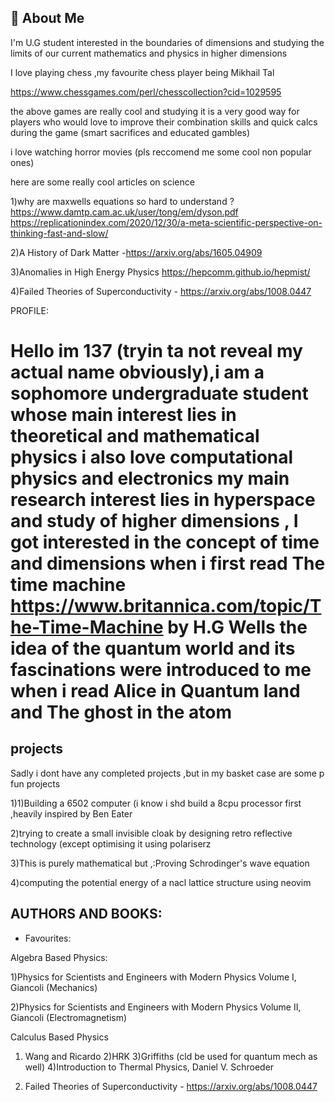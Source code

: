 ## 🚀 About Me
I'm U.G student interested in the boundaries of dimensions and studying the limits of our current mathematics and physics in higher dimensions 

I love playing chess ,my favourite chess player being Mikhail Tal 

https://www.chessgames.com/perl/chesscollection?cid=1029595 

the above games are really cool and studying it is a very good way for players who would love to improve their combination skills and quick calcs during the game (smart sacrifices and educated gambles)


i love watching horror movies (pls reccomend me some cool non popular ones)

here are some really cool articles on science 

1)why are maxwells equations so hard to understand ? https://www.damtp.cam.ac.uk/user/tong/em/dyson.pdf
https://replicationindex.com/2020/12/30/a-meta-scientific-perspective-on-thinking-fast-and-slow/

2)A History of Dark Matter -https://arxiv.org/abs/1605.04909

3)Anomalies in High Energy Physics https://hepcomm.github.io/hepmist/

4)Failed Theories of Superconductivity - https://arxiv.org/abs/1008.0447


PROFILE:
# Hello im 137 (tryin ta not reveal my actual name obviously),i am a sophomore undergraduate student whose main interest lies in theoretical and mathematical physics i also love computational physics and electronics my main research interest lies in hyperspace and study of higher dimensions , I got interested in the concept of time and dimensions when i first read The time machine https://www.britannica.com/topic/The-Time-Machine by H.G Wells the idea of the quantum world and its fascinations were introduced to me when i read Alice in Quantum land and The ghost in the atom


## projects
Sadly i dont have any completed projects ,but in my basket case are some p fun projects 

1)1)Building a 6502 computer (i know i shd build a 8cpu processor first ,heavily inspired by Ben Eater

2)trying to create a small invisible cloak by designing retro reflective technology (except optimising it using polariserz

3)This is purely mathematical but ,:Proving Schrodinger's wave equation

4)computing the potential energy of a nacl lattice structure using neovim

## AUTHORS AND BOOKS:

- Favourites:

Algebra Based Physics:

1)Physics for Scientists and Engineers with Modern Physics Volume I, Giancoli (Mechanics)


2)Physics for Scientists and Engineers with Modern Physics Volume II, Giancoli (Electromagnetism)


Calculus Based Physics

1) Wang and Ricardo
2)HRK
3)Griffiths (cld be used for quantum mech as well)
4)Introduction to Thermal Physics, Daniel V. Schroeder


5) Failed Theories of Superconductivity - https://arxiv.org/abs/1008.0447
<!---
1370197/1370197 is a ✨ special ✨ repository because its `README.md` (this file) appears on your GitHub profile.
You can click the Preview link to take a look at your changes.
--->
